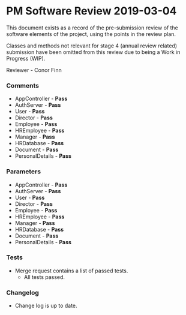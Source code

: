 # PM Software Review 2019-03-04
This document exists as a record of the pre-submission review of the software elements of the project, using the points in the review plan. 

Classes and methods not relevant for stage 4 (annual review related) submission have been omitted from this review due to being a Work in Progress (WIP).

Reviewer - Conor Finn

### Comments
- AppController - **Pass**
- AuthServer - **Pass**
- User - **Pass**
- Director - **Pass**
- Employee - **Pass**
- HREmployee - **Pass**
- Manager - **Pass**
- HRDatabase - **Pass**
- Document - **Pass**
- PersonalDetails - **Pass**

### Parameters
- AppController - **Pass**
- AuthServer - **Pass**
- User - **Pass**
- Director - **Pass**
- Employee - **Pass**
- HREmployee - **Pass**
- Manager - **Pass**
- HRDatabase - **Pass**
- Document - **Pass**
- PersonalDetails - **Pass**

### Tests
- Merge request contains a list of passed tests.
    - All tests passed. 
 
### Changelog
- Change log is up to date. 